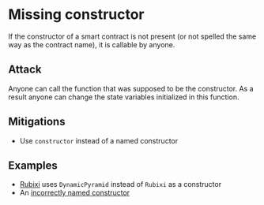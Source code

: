 # Missing constructor

If the constructor of a smart contract is not present (or not spelled the same way as the contract name), it is callable by anyone.

## Attack
Anyone can call the function that was supposed to be the constructor.
As a result anyone can change the state variables initialized in this function.

## Mitigations

- Use `constructor` instead of a named constructor

## Examples
- [Rubixi](Rubixi_source_code/Rubixi.sol) uses `DynamicPyramid` instead of `Rubixi` as a constructor
- An [incorrectly named constructor](Missing.sol)
